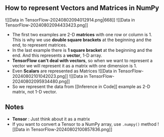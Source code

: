 ## How to represent Vectors and Matrices in NumPy
![[Data in TensorFlow-20240802094012914.png|668]]
![[Data in TensorFlow-20240802094433423.png]]
- The first two examples are 2-D **matrices** with one row or column is 1. This is why we use **double square brackets** at the beginning and the end, to represent matrices.
- In the last example there is **1 square bracket** at the beginning and the end. And this represents a **vector**, 1-D array.
- **TensorFlow can't deal with vectors**, so when we want to represent a vector we will represent it as a matrix with one dimension is 1.
- Even **Scalars** are represented as Matrices
  ![[Data in TensorFlow-20240802101042023.png]]
![[Data in TensorFlow-20240802095934480.png]]
- So we represent the data from [[Inference in Code]] example as 2-D matrix, not 1-D vector.
## Notes
- **Tensor** : Just think about it as a matrix
- If you want to convert a Tensor to a NumPy array, use `.numpy()` method
  ![[Data in TensorFlow-20240802100857836.png]]
  